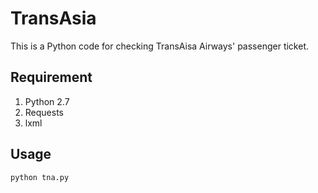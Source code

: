 # TransAsia

This is a Python code for checking TransAisa Airways' passenger ticket.

## Requirement

1. Python 2.7
2. Requests
3. lxml

## Usage

```sh
python tna.py
```
